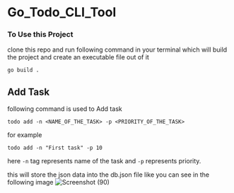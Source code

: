 # Go_Todo_CLI_Tool

### To Use this Project
clone this repo and run following command in your terminal which will build the project and create an executable file out of it
```
go build .
```

## Add Task
following command is used to Add task
```
todo add -n <NAME_OF_THE_TASK> -p <PRIORITY_OF_THE_TASK> 
```
for example
```
todo add -n "First task" -p 10
```
here ```-n``` tag represents name of the task and ```-p``` represents priority.

this will store the json data into the db.json file like you can see in the following image
![Screenshot (90)](https://user-images.githubusercontent.com/70505181/187959847-f50b244e-0df3-4d96-9a18-af988fd97e0d.png)
